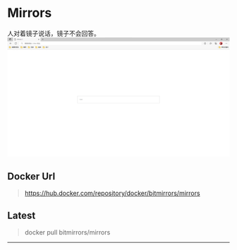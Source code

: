 # Mirrors
人对着镜子说话，镜子不会回答。
![img.png](img.png)
## Docker Url
> https://hub.docker.com/repository/docker/bitmirrors/mirrors
## Latest
> docker pull bitmirrors/mirrors

<hr/>
